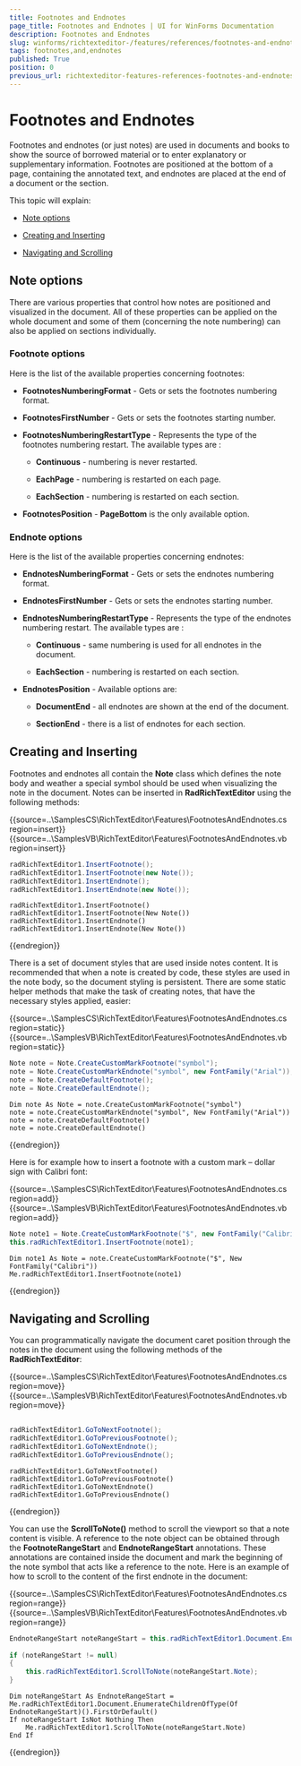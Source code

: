 ```yaml
---
title: Footnotes and Endnotes
page_title: Footnotes and Endnotes | UI for WinForms Documentation
description: Footnotes and Endnotes
slug: winforms/richtexteditor-/features/references/footnotes-and-endnotes
tags: footnotes,and,endnotes
published: True
position: 0
previous_url: richtexteditor-features-references-footnotes-and-endnotes
---
```


# Footnotes and Endnotes



Footnotes and endnotes (or just notes) are used in documents and books to show the source of borrowed material or to enter explanatory or supplementary information. Footnotes are positioned at the bottom of a page, containing the annotated text, and endnotes are placed at the end of a document or the section.
      

This topic will explain:

* [Note options](#note-options)

* [Creating and Inserting](#creating-and-inserting)

* [Navigating and Scrolling](#navigating-and-scrolling)

## Note options

There are various properties that control how notes are positioned and visualized in the document. All of these properties can be applied on the whole document and some of them (concerning the note numbering) can also be applied on sections individually.

### Footnote options

Here is the list of the available properties concerning footnotes:

* __FootnotesNumberingFormat__ - Gets or sets the footnotes numbering format.
              

* __FootnotesFirstNumber__ - Gets or sets the footnotes starting number.
              

* __FootnotesNumberingRestartType__ - Represents the type of the footnotes numbering restart. The available types are :
                

	* __Continuous__ - numbering is never restarted.
                  

	* __EachPage__ - numbering is restarted on each page.
                  

	* __EachSection__ - numbering is restarted on each section.
                  

* __FootnotesPosition__ - __PageBottom__ is the only available option.
             
### Endnote options

Here is the list of the available properties concerning endnotes:

* __EndnotesNumberingFormat__ - Gets or sets the endnotes numbering format.
              

* __EndnotesFirstNumber__ - Gets or sets the endnotes starting number.
              

* __EndnotesNumberingRestartType__ - Represents the type of the endnotes numbering restart. The available types are :
                

	* __Continuous__ - same numbering is used for all endnotes in the document.
                  

	* __EachSection__ - numbering is restarted on each section.
                  

* __EndnotesPosition__ - Available options are:
                

	* __DocumentEnd__ - all endnotes are shown at the end of the document.
                  

	* __SectionEnd__ - there is a list of endnotes for each section.
                  

## Creating and Inserting

Footnotes and endnotes all contain the __Note__ class which defines the note body and weather a special symbol should be used when  visualizing the note in the document. Notes can be inserted in __RadRichTextEditor__ using the following methods:

{{source=..\SamplesCS\RichTextEditor\Features\FootnotesAndEndnotes.cs region=insert}} 
{{source=..\SamplesVB\RichTextEditor\Features\FootnotesAndEndnotes.vb region=insert}} 

````C#
radRichTextEditor1.InsertFootnote();
radRichTextEditor1.InsertFootnote(new Note());
radRichTextEditor1.InsertEndnote();
radRichTextEditor1.InsertEndnote(new Note());

````
````VB.NET
radRichTextEditor1.InsertFootnote()
radRichTextEditor1.InsertFootnote(New Note())
radRichTextEditor1.InsertEndnote()
radRichTextEditor1.InsertEndnote(New Note())

````

{{endregion}} 

There is a set of document styles that are used inside notes content. It is recommended that when a note is created by code, these styles are used  in the note body, so the document styling is persistent. There are some static helper methods that make the task of creating notes, that have the necessary styles applied, easier:
        

{{source=..\SamplesCS\RichTextEditor\Features\FootnotesAndEndnotes.cs region=static}} 
{{source=..\SamplesVB\RichTextEditor\Features\FootnotesAndEndnotes.vb region=static}} 

````C#
Note note = Note.CreateCustomMarkFootnote("symbol");
note = Note.CreateCustomMarkEndnote("symbol", new FontFamily("Arial"));
note = Note.CreateDefaultFootnote();
note = Note.CreateDefaultEndnote();

````
````VB.NET
Dim note As Note = note.CreateCustomMarkFootnote("symbol")
note = note.CreateCustomMarkEndnote("symbol", New FontFamily("Arial"))
note = note.CreateDefaultFootnote()
note = note.CreateDefaultEndnote()

````

{{endregion}} 

Here is for example how to insert a footnote with a custom mark – dollar sign with Calibri font:

{{source=..\SamplesCS\RichTextEditor\Features\FootnotesAndEndnotes.cs region=add}} 
{{source=..\SamplesVB\RichTextEditor\Features\FootnotesAndEndnotes.vb region=add}} 

````C#
Note note1 = Note.CreateCustomMarkFootnote("$", new FontFamily("Calibri"));
this.radRichTextEditor1.InsertFootnote(note1);

````
````VB.NET
Dim note1 As Note = note.CreateCustomMarkFootnote("$", New FontFamily("Calibri"))
Me.radRichTextEditor1.InsertFootnote(note1)

````

{{endregion}} 

## Navigating and Scrolling

You can programmatically navigate the document caret position through the notes in the document using the following methods of the __RadRichTextEditor__:
 
{{source=..\SamplesCS\RichTextEditor\Features\FootnotesAndEndnotes.cs region=move}} 
{{source=..\SamplesVB\RichTextEditor\Features\FootnotesAndEndnotes.vb region=move}} 

````C#
            
radRichTextEditor1.GoToNextFootnote();
radRichTextEditor1.GoToPreviousFootnote();
radRichTextEditor1.GoToNextEndnote();
radRichTextEditor1.GoToPreviousEndnote();

````
````VB.NET
radRichTextEditor1.GoToNextFootnote()
radRichTextEditor1.GoToPreviousFootnote()
radRichTextEditor1.GoToNextEndnote()
radRichTextEditor1.GoToPreviousEndnote()

````

{{endregion}} 

You can use the __ScrollToNote()__ method to scroll the viewport so that a note content is visible. A reference to the note object can be obtained through the __FootnoteRangeStart__ and __EndnoteRangeStart__ annotations. These annotations are contained inside the document and mark the beginning of the note symbol that acts like a reference to the note. Here is an example of how to scroll to the content of the first endnote in the document:


{{source=..\SamplesCS\RichTextEditor\Features\FootnotesAndEndnotes.cs region=range}} 
{{source=..\SamplesVB\RichTextEditor\Features\FootnotesAndEndnotes.vb region=range}} 

````C#
EndnoteRangeStart noteRangeStart = this.radRichTextEditor1.Document.EnumerateChildrenOfType<EndnoteRangeStart>().FirstOrDefault();
            
if (noteRangeStart != null)
{
    this.radRichTextEditor1.ScrollToNote(noteRangeStart.Note);
}

````
````VB.NET
Dim noteRangeStart As EndnoteRangeStart = Me.radRichTextEditor1.Document.EnumerateChildrenOfType(Of EndnoteRangeStart)().FirstOrDefault()
If noteRangeStart IsNot Nothing Then
    Me.radRichTextEditor1.ScrollToNote(noteRangeStart.Note)
End If

````

{{endregion}} 



